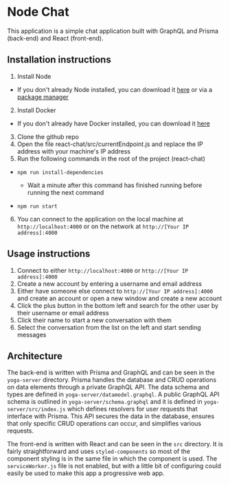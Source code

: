 # Node Chat

This application is a simple chat application built with GraphQL and Prisma (back-end) and React (front-end).

## Installation instructions

1. Install Node

- If you don't already Node installed, you can download it [here](https://nodejs.org/en/download/) or via a [package manager](https://nodejs.org/en/download/package-manager/)

2. Install Docker

- If you don't already have Docker installed, you can download it [here](https://www.docker.com/products/docker-engine)

3. Clone the github repo
4. Open the file react-chat/src/currentEndpoint.js and replace the IP address with your machine's IP address
5. Run the following commands in the root of the project (react-chat)

- `npm run install-dependencies`

  - Wait a minute after this command has finished running before running the next command

- `npm run start`

6. You can connect to the application on the local machine at `http://localhost:4000` or on the network at `http://[Your IP address]:4000`

## Usage instructions

1. Connect to either `http://localhost:4000` or `http://[Your IP address]:4000`
2. Create a new account by entering a username and email address
3. Either have someone else connect to `http://[Your IP address]:4000` and create an account or open a new window and create a new account
4. Click the plus button in the bottom left and search for the other user by their username or email address
5. Click their name to start a new conversation with them
6. Select the conversation from the list on the left and start sending messages

## Architecture

The back-end is written with Prisma and GraphQL and can be seen in the `yoga-server` directory. Prisma handles the database and CRUD operations on data elements through a private GraphQL API. The data schema and types are defined in `yoga-server/datamodel.graphql`. A public GraphQL API schema is outlined in `yoga-server/schema.graphql` and it is defined in `yoga-server/src/index.js` which defines resolvers for user requests that interface with Prisma. This API secures the data in the database, ensures that only specific CRUD operations can occur, and simplifies various requests.

The front-end is written with React and can be seen in the `src` directory. It is fairly straightforward and uses `styled-components` so most of the component styling is in the same file in which the component is used. The `serviceWorker.js` file is not enabled, but with a little bit of configuring could easily be used to make this app a progressive web app.
